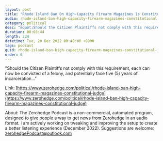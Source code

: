 ```yaml
---
layout: post
title: "Rhode Island Ban On High-Capacity Firearm Magazines Is Constitutional: Judge"
audio: rhode-island-ban-high-capacity-firearm-magazines-constitutional-judge-0
category: political
desc: "&quot;Should the Citizen Plaintiffs not comply with this requirement, each can now be convicted of a felony, and potentially face five (5) years of incarceration...&quot;"
duration: 00:03:44
length: 224
datetime: Tue, 20 Dec 2022 00:40:00 +0000
tags: podcast
guid: rhode-island-ban-high-capacity-firearm-magazines-constitutional-judge-0
order: 0
---
```

&quot;Should the Citizen Plaintiffs not comply with this requirement, each can now be convicted of a felony, and potentially face five (5) years of incarceration...&quot;

Link: [https://www.zerohedge.com/political/rhode-island-ban-high-capacity-firearm-magazines-constitutional-judge](https://www.zerohedge.com/political/rhode-island-ban-high-capacity-firearm-magazines-constitutional-judge)

About: The Zerohedge Podcast is a non-commercial, automated program, designed to give people a way to get news from Zerohedge in an audio format.  I am actively working on tweaking and improving the setup to create a better listening experience (December 2022).  Suggestions are welcome: [zerohedgePodcast@outlook.com](mailto:zerohedgePodcast@outlook.com)